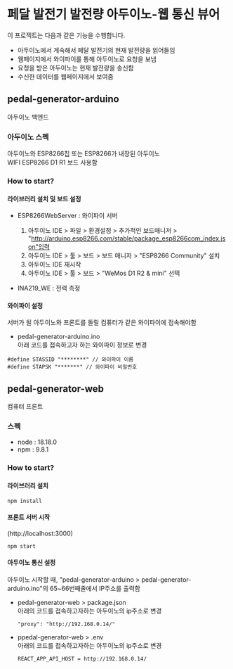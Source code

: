 # 페달 발전기 발전량 아두이노-웹 통신 뷰어
이 프로젝트는 다음과 같은 기능을 수행합니다.
- 아두이노에서 계속해서 페달 발전기의 현재 발전량을 읽어들임
- 웹페이지에서 와이파이를 통해 아두이노로 요청을 보냄
- 요청을 받은 아두이노는 현재 발전량을 송신함
- 수신한 데이터를 웹페이지에서 보여줌

## pedal-generator-arduino
아두이노 백엔드

### 아두이노 스펙
아두이노와 ESP8266칩 또는 ESP8266가 내장된 아두이노<br>
WIFI ESP8266 D1 R1 보드 사용함

### How to start?

#### 라이브러리 설치 및 보드 설정
- ESP8266WebServer : 와이파이 서버
    1. 아두이노 IDE > 파일 >  환경설정 > 추가적인 보드매니저 > "http://arduino.esp8266.com/stable/package_esp8266com_index.json"입력
    1. 아두이노 IDE > 툴 > 보드 > 보드 매니저 > "ESP8266 Community" 설치
    1. 아두이노 IDE 재시작
    1. 아두이노 IDE > 툴 > 보드 > "WeMos D1 R2 & mini" 선택

- INA219_WE : 전력 측정

#### 와이파이 설정
서버가 될 아두이노와 프론트를 돌릴 컴퓨터가 같은 와이파이에 접속해야함
- pedal-generator-arduino.ino<br>
아래 코드를 접속하고자 하는 와이파이 정보로 변경
```
#define STASSID "********" // 와이파이 이름
#define STAPSK "*******" // 와이파이 비밀번호
```

## pedal-generator-web
컴퓨터 프론트

### 스펙
- node : 18.18.0
- npm : 9.8.1

### How to start?
#### 라이브러리 설치
```
npm install
```

#### 프론트 서버 시작<br>
(http://localhost:3000)
```
npm start
```

#### 아두이노 통신 설정
아두이노 시작할 때, "pedal-generator-arduino > pedal-generator-arduino.ino"의 65~66번째줄에서 IP주소를 출력함
- pedal-generator-web > package.json<br>
아래의 코드를 접속하고자하는 아두이노의 ip주소로 변경
    ```
    "proxy": "http://192.168.0.14/"
    ```

- ppedal-generator-web > .env<br>
아래의 코드를 접속하고자하는 아두이노의 ip주소로 변경
    ```
    REACT_APP_API_HOST = http://192.168.0.14/
    ```
